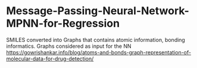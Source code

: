 # Message-Passing-Neural-Network-MPNN-for-Regression
SMILES converted into Graphs that contains atomic information, bonding informatics. Graphs considered as input for the NN
https://gowrishankar.info/blog/atoms-and-bonds-graph-representation-of-molecular-data-for-drug-detection/
